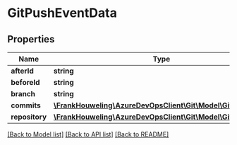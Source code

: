 # GitPushEventData

## Properties
Name | Type | Description | Notes
------------ | ------------- | ------------- | -------------
**afterId** | **string** |  | [optional] 
**beforeId** | **string** |  | [optional] 
**branch** | **string** |  | [optional] 
**commits** | [**\FrankHouweling\AzureDevOpsClient\Git\Model\GitCommit[]**](GitCommit.md) |  | [optional] 
**repository** | [**\FrankHouweling\AzureDevOpsClient\Git\Model\GitRepository**](GitRepository.md) |  | [optional] 

[[Back to Model list]](../README.md#documentation-for-models) [[Back to API list]](../README.md#documentation-for-api-endpoints) [[Back to README]](../README.md)


